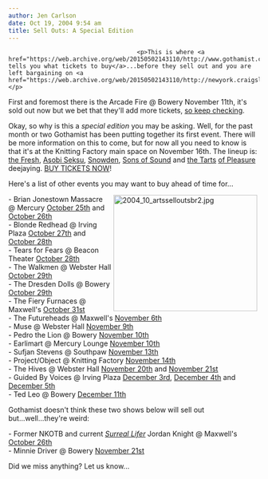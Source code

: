 ```yaml
---
author: Jen Carlson
date: Oct 19, 2004 9:54 am
title: Sell Outs: A Special Edition
---
```


	
										<p>This is where <a href="https://web.archive.org/web/20150502143110/http://www.gothamist.com/archives/2004/08/31/sell_outs.php">Gothamist tells you what tickets to buy</a>...before they sell out and you are left bargaining on <a href="https://web.archive.org/web/20150502143110/http://newyork.craigslist.org/tix/">Craigslist</a>. </p>

<p>First and foremost there is the Arcade Fire @ Bowery November 11th, it&apos;s sold out now but we bet that they&apos;ll add more tickets, <a href="https://web.archive.org/web/20150502143110/http://www.ticketweb.com/user/?region=xxx&amp;query=search&amp;category=misc&amp;search=arcade+fire&amp;searchregion=xxx&amp;beginmonth=10&amp;beginday=19&amp;beginyear=2004&amp;endmonth=10&amp;endday=10&amp;endyear=2005&amp;sortorder=0">so keep checking</a>. </p>

<p>Okay, so why is this a <i>special edition</i> you may be asking. Well, for the past month or two Gothamist has been putting together its first event. There will be more information on this to come, but for now all you need to know is that it&apos;s at the Knitting Factory main space on November 16th. The lineup is: <a href="https://web.archive.org/web/20150502143110/http://www.fultronic.com/">the Fresh</a>, <a href="https://web.archive.org/web/20150502143110/http://www.asobiseksu.com/">Asobi Seksu</a>, <a href="https://web.archive.org/web/20150502143110/http://www.snowden.info/">Snowden</a>, <a href="https://web.archive.org/web/20150502143110/http://www.thesonsofsound.net/">Sons of Sound</a> and <a href="https://web.archive.org/web/20150502143110/http://karenplusone.blogspot.com/">the Tarts</a> <a href="https://web.archive.org/web/20150502143110/http://www.ultragrrrl.com/">of Pleasure</a> deejaying. <a href="https://web.archive.org/web/20150502143110/http://www.ticketweb.com/user/?region=nyc&amp;query=detail&amp;event=553724">BUY TICKETS NOW</a>!</p>

<p>Here&apos;s a list of other events you may want to buy ahead of time for...</p>

<p><img alt="2004_10_artsselloutsbr2.jpg" src="https://web.archive.org/web/20150502143110im_/http://www.gothamist.com/images/2004_10_artsselloutsbr2.jpg" width="288" height="233" p="" align="right" hspace="5/">- Brian Jonestown Massacre @ Mercury <a href="https://web.archive.org/web/20150502143110/http://www.ticketweb.com/user/?region=nyc&amp;query=detail&amp;event=545406">October 25th</a> and <a href="https://web.archive.org/web/20150502143110/http://www.ticketweb.com/user/?region=nyc&amp;query=detail&amp;event=545407">October 26th</a><br>
- Blonde Redhead @ Irving Plaza <a href="https://web.archive.org/web/20150502143110/http://www.ticketmaster.com/event/000038F8DD8B8D26?brand=&amp;artistid=781296&amp;majorcatid=10001&amp;minorcatid=60">October 27th</a> and <a href="https://web.archive.org/web/20150502143110/http://www.ticketmaster.com/event/000038F8DF1D8D9B?brand=&amp;artistid=781296&amp;majorcatid=10001&amp;minorcatid=60">October 28th</a><br>
- Tears for Fears @ Beacon Theater <a href="https://web.archive.org/web/20150502143110/http://www.ticketmaster.com/event/00003936D729AB6B?brand=&amp;artistid=736266&amp;majorcatid=10001&amp;minorcatid=1">October 28th</a><br>
- The Walkmen @ Webster Hall <a href="https://web.archive.org/web/20150502143110/http://www.ticketweb.com/user/?region=nyc&amp;query=detail&amp;event=536185">October 29th</a><br>
- The Dresden Dolls @ Bowery <a href="https://web.archive.org/web/20150502143110/http://www.ticketweb.com/user/?region=nyc&amp;query=detail&amp;event=544330">October 29th</a><br>
- The Fiery Furnaces @ Maxwell&apos;s <a href="https://web.archive.org/web/20150502143110/http://www.ticketweb.com/user/?region=nj&amp;query=detail&amp;event=545936">October 31st</a><br>
- The Futureheads @ Maxwell&apos;s <a href="https://web.archive.org/web/20150502143110/http://www.ticketweb.com/user/?region=nj&amp;query=detail&amp;event=546715">November 6th</a><br>
- Muse @ Webster Hall <a href="https://web.archive.org/web/20150502143110/http://www.ticketweb.com/user/?region=nyc&amp;query=detail&amp;event=551703">November 9th</a><br>
- Pedro the Lion @ Bowery <a href="https://web.archive.org/web/20150502143110/http://www.ticketweb.com/user/?region=nyc&amp;query=detail&amp;event=547025">November 10th</a><br>
- Earlimart @ Mercury Lounge <a href="https://web.archive.org/web/20150502143110/http://www.ticketweb.com/user/?region=nyc&amp;query=detail&amp;event=552251">November 10th</a><br>
- Sufjan Stevens @ Southpaw <a href="https://web.archive.org/web/20150502143110/http://www.ticketweb.com/user/?region=nyc&amp;query=detail&amp;event=544654">November 13th</a><br>
- Project/Object @ Knitting Factory <a href="https://web.archive.org/web/20150502143110/http://www.ticketweb.com/user/?region=nyc&amp;query=detail&amp;event=545954">November 14th</a><br>
- The Hives @ Webster Hall <a href="https://web.archive.org/web/20150502143110/http://www.ticketweb.com/user/?region=nyc&amp;query=detail&amp;event=550894">November 20th</a> and <a href="https://web.archive.org/web/20150502143110/http://www.ticketweb.com/user/?region=nyc&amp;query=detail&amp;event=552353">November 21st</a><br>
- Guided By Voices @ Irving Plaza <a href="https://web.archive.org/web/20150502143110/http://www.ticketmaster.com/event/00003910958AB702?brand=&amp;artistid=766832&amp;majorcatid=10001&amp;minorcatid=1">December 3rd</a>, <a href="https://web.archive.org/web/20150502143110/http://www.ticketmaster.com/event/00003910ACD4D8A8?brand=&amp;artistid=766832&amp;majorcatid=10001&amp;minorcatid=1">December 4th</a> and <a href="https://web.archive.org/web/20150502143110/http://www.ticketmaster.com/event/0000394789DE49E1?brand=&amp;artistid=766832&amp;majorcatid=10001&amp;minorcatid=1">December 5th</a><br>
- Ted Leo @ Bowery <a href="https://web.archive.org/web/20150502143110/http://www.ticketweb.com/user/?region=nyc&amp;query=detail&amp;event=549870">December 11th</a></p>

<p>Gothamist doesn&apos;t think these two shows below will sell out but...well...they&apos;re weird:</p>

<p>- Former NKOTB and current <a href="https://web.archive.org/web/20150502143110/http://www.tvtome.com/tvtome/servlet/ShowMainServlet/showid-12331/"><i>Surreal Lifer</i></a> Jordan Knight @ Maxwell&apos;s <a href="https://web.archive.org/web/20150502143110/http://www.ticketweb.com/user/?region=nj&amp;query=detail&amp;event=543432">October 26th</a><br>
- Minnie Driver @ Bowery <a href="https://web.archive.org/web/20150502143110/http://www.ticketweb.com/user/?region=nyc&amp;query=detail&amp;event=549924">November 21st</a></p>

<p>Did we miss anything? Let us know...</p>					
										
									
				